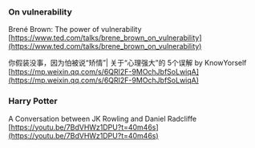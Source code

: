 ### On vulnerability

Brené Brown: The power of vulnerability  
[https://www.ted.com/talks/brene_brown_on_vulnerability](https://www.ted.com/talks/brene_brown_on_vulnerability)

你假装没事，因为怕被说“矫情”| 关于“心理强大”的 5个误解 by KnowYorself  
[https://mp.weixin.qq.com/s/6QRI2F-9MOchJbfSoLwiqA](https://mp.weixin.qq.com/s/6QRI2F-9MOchJbfSoLwiqA)

### Harry Potter

A Conversation between JK Rowling and Daniel Radcliffe  
[https://youtu.be/7BdVHWz1DPU?t=40m46s](https://youtu.be/7BdVHWz1DPU?t=40m46s)
